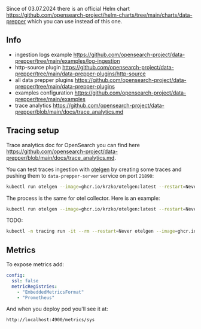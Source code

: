 
Since of 03.07.2024 there is an official Helm chart https://github.com/opensearch-project/helm-charts/tree/main/charts/data-prepper
which you can use instead of this one.

## Info

* ingestion logs example https://github.com/opensearch-project/data-prepper/tree/main/examples/log-ingestion
* http-source plugin https://github.com/opensearch-project/data-prepper/tree/main/data-prepper-plugins/http-source
* all data prepper plugins https://github.com/opensearch-project/data-prepper/tree/main/data-prepper-plugins
* examples configuration https://github.com/opensearch-project/data-prepper/tree/main/examples
* trace analytics https://github.com/opensearch-project/data-prepper/blob/main/docs/trace_analytics.md

## Tracing setup

Trace analytics doc for OpenSearch you can find here https://github.com/opensearch-project/data-prepper/blob/main/docs/trace_analytics.md.

You can test traces ingestion with [otelgen](https://github.com/krzko/otelgen) by creating some traces and pushing them
to `data-prepper-server` service on port `21890`:

```bash
kubectl run otelgen --image=ghcr.io/krzko/otelgen:latest --restart=Never -n opensearch -- --otel-exporter-otlp-endpoint data-prepper-server:21890 --insecure --log-level debug traces multi
```

The process is the same for otel collector. Here is an example:

```bash
kubectl run otelgen --image=ghcr.io/krzko/otelgen:latest --restart=Never -n tracing -- --otel-exporter-otlp-endpoint tracing-opentelemetry-collector:4317 --insecure --log-level debug traces multi
```

TODO:

```bash
kubectl -n tracing run -it --rm --restart=Never otelgen --image=ghcr.io/krzko/otelgen:latest -- --otel-exporter-otlp-endpoint 10.0.17.70:4317 --insecure --log-level debug --duration 10 --rate 1 traces multi
```

## Metrics

To expose metrics add:

```yaml
config:
  ssl: false
  metricRegistries:
    - "EmbeddedMetricsFormat"
    - "Prometheus"
```

And when you deploy pod you'll see it at:

```bash
http://localhost:4900/metrics/sys
```
